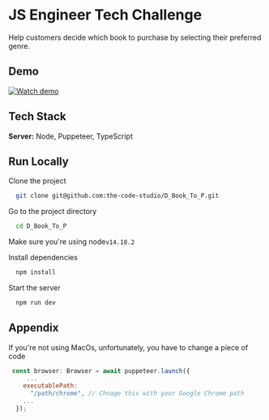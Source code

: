 # JS Engineer Tech Challenge

Help customers decide which book to purchase by selecting their preferred genre.

## Demo

[![Watch demo]()](https://res.cloudinary.com/di8rsna4o/video/upload/v1647571832/Screen_Recording_2022-03-18_at_3.46.07_AM_fcm1td.mov)

## Tech Stack

**Server:** Node, Puppeteer, TypeScript

## Run Locally

Clone the project

```bash
  git clone git@github.com:the-code-studio/D_Book_To_P.git
```

Go to the project directory

```bash
  cd D_Book_To_P
```

Make sure you're using node`v14.18.2`

Install dependencies

```bash
  npm install
```

Start the server

```bash
  npm run dev
```

## Appendix

If you're not using MacOs, unfortunately, you have to change a piece of code

```javascript
 const browser: Browser = await puppeteer.launch({
     ...
    executablePath:
      "/path/chrome", // Chnage this with your Google Chrome path
    ...
  });
```
